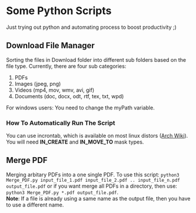 # Some Python Scripts

Just trying out python and automating process to boost productivity ;)

## Download File Manager
Sorting the files in Download folder into different sub folders based on the file type. Currently, there are four sub categories:    
1. PDFs 
2. Images (jpeg, png)
3. Videos (mp4, mov, wmv, avi, gif)
4. Documents (doc, docx, odt, rtf, tex, txt, wpd)  

For windows users: You need to change the myPath variable.



### How To Automatically Run The Script
You can use incrontab, which is available on most linux distors ([Arch Wiki](https://wiki.archlinux.org/title/Incron)). You will need **IN_CREATE** and **IN_MOVE_TO**  mask types. 

## Merge PDF
Merging arbitary PDFs into a one single PDF. To use this script: `python3 Merge_PDF.py input_file_1.pdf input_file_2.pdf .. input_file_n.pdf output_file.pdf` or if you want merge all PDFs in a directory, then use: `python3 Merge_PDF.py *.pdf output_file.pdf`.  
**Note**: If a file is already using a same name as the output file, then you have to use a different name. 